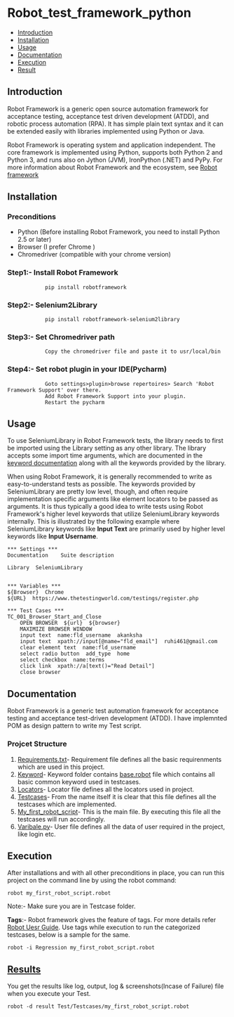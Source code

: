 # Robot_test_framework_python
 * [Introduction](https://github.com/Akanksha461/Robot_test_framework_python/blob/master/README.md#introduction)
* [Installation](https://github.com/Akanksha461/Robot_test_framework_python#installation)
* [Usage](https://github.com/Akanksha461/Robot_test_framework_python#usage)
* [Documentation](https://github.com/Akanksha461/Robot_test_framework_python#documentation)
* [Execution](https://github.com/Akanksha461/Robot_test_framework_python#execution)
* [Result](https://github.com/Akanksha461/Robot_test_framework_python#results)

## Introduction

Robot Framework is a generic open source automation framework for acceptance testing, acceptance test driven development (ATDD), and robotic process automation (RPA). It has simple plain text syntax and it can be extended easily with libraries implemented using Python or Java.

Robot Framework is operating system and application independent. The core framework is implemented using Python, supports both Python 2 and Python 3, and runs also on Jython (JVM), IronPython (.NET) and PyPy.  For more information about Robot Framework and the ecosystem, see [Robot framework](http://robotframework.org)

## Installation

  ### Preconditions

   * Python (Before installing Robot Framework, you need to install Python 2.5 or later)
   * Browser (I prefer Chrome )
   * Chromedriver (compatible with your chrome version)
    
  ### Step1:- Install Robot Framework
                pip install robotframework
      
  ### Step2:- Selenium2Library
                pip install robotframework-selenium2library
      
  ### Step3:- Set Chromedriver path
                Copy the chromedriver file and paste it to usr/local/bin
  
  ### Step4:- Set robot plugin in your IDE(Pycharm)
                Goto settings>plugin>browse repertoires> Search 'Robot Framework Support' over there.
                Add Robot Framework Support into your plugin.
                Restart the pycharm
 ## Usage
 To use SeleniumLibrary in Robot Framework tests, the library needs to first be imported using the Library setting as any other library. The library accepts some import time arguments, which are documented in the [keyword documentation](http://robotframework.org/SeleniumLibrary/SeleniumLibrary.html) along with all the keywords provided by the library.

When using Robot Framework, it is generally recommended to write as easy-to-understand tests as possible. The keywords provided by SeleniumLibrary are pretty low level, though, and often require implementation specific arguments like element locators to be passed as arguments. It is thus typically a good idea to write tests using Robot Framework's higher level keywords that utilize SeleniumLibrary keywords internally. This is illustrated by the following example where SeleniumLibrary keywords like **Input Text** are primarily used by higher level keywords like **Input Username**.

```
*** Settings ***
Documentation    Suite description

Library  SeleniumLibrary


*** Variables ***
${Browser}  Chrome
${URL}  https://www.thetestingworld.com/testings/register.php

*** Test Cases ***
TC_001_Browser_Start_and_Close
    OPEN BROWSER  ${url}  ${browser}
    MAXIMIZE BROWSER WINDOW
    input text  name:fld_username  akanksha
    input text  xpath://input[@name="fld_email"]  ruhi461@gmail.com
    clear element text  name:fld_username
    select radio button  add_type  home
    select checkbox  name:terms
    click link  xpath://a[text()="Read Detail"]
    close browser 
```
## Documentation
Robot Framework is a generic test automation framework for acceptance testing and acceptance test-driven development (ATDD). I have implemnted POM as design pattern to write my Test script.

  ### Projcet Structure 
      
      
1. [Requirements.txt](https://github.com/Akanksha461/Robot_test_framework_python/blob/master/requirements.txt)- Requirement file defines all the basic requirenments which are used in this project. 
1. [Keyword](https://github.com/Akanksha461/Robot_test_framework_python/tree/master/New_robot_framework_project/Test/Keyword)- Keyword folder contains [base.robot](https://github.com/Akanksha461/Robot_test_framework_python/tree/master/New_robot_framework_project/Test/Keyword) file which contains all basic common keyword used in testcases. 
1. [Locators](https://github.com/Akanksha461/Robot_test_framework_python/blob/master/New_robot_framework_project/Test/Locators/locators.py)- Locator file defines all the locators used in project.
1. [Testcases](https://github.com/Akanksha461/Robot_test_framework_python/tree/master/New_robot_framework_project/Test/Testcases)- From the name itself it is clear that this file defines all the testcases which are implemented.
1. [My_first_robot_script](https://github.com/Akanksha461/Robot_test_framework_python/blob/master/New_robot_framework_project/Test/Testcases/my_first_robot_script.robot)- This is the main file. By executing this file all the testcases will run accordingly.
1. [Varibale.py](https://github.com/Akanksha461/Robot_test_framework_python/blob/master/New_robot_framework_project/Test/Variable/variable.py)- User file defines all the data of user required in the project, like login etc.

 ## Execution
  After installations and with all other preconditions in place, you can run this project on the command line by using the robot command:
  
```
robot my_first_robot_script.robot 
```
  Note:- Make sure you are in Testcase folder.
    
   **Tags**:- Robot framework gives the feature of tags. For more details refer [Robot Uesr Guide](http://robotframework.org/robotframework/latest/RobotFrameworkUserGuide.html#id540). Use tags while execution to run the categorized testcases, below is a sample for the same.    
```
robot -i Regression my_first_robot_script.robot 

```
 ## [Results](https://github.com/Akanksha461/Robot_test_framework_python/tree/master/New_robot_framework_project/result)
   You get the results like log, output, log & screenshots(Incase of Failure) file when you execute your Test.
 ```
 robot -d result Test/Testcases/my_first_robot_script.robot 
 ```
